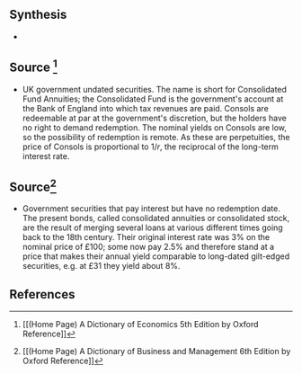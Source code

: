 ## Synthesis
- 
## Source [^1]
- UK government undated securities. The name is short for Consolidated Fund Annuities; the Consolidated Fund is the government's account at the Bank of England into which tax revenues are paid. Consols are redeemable at par at the government's discretion, but the holders have no right to demand redemption. The nominal yields on Consols are low, so the possibility of redemption is remote. As these are perpetuities, the price of Consols is proportional to $1 / r$, the reciprocal of the long-term interest rate.
## Source[^2]
- Government securities that pay interest but have no redemption date. The present bonds, called consolidated annuities or consolidated stock, are the result of merging several loans at various different times going back to the 18th century. Their original interest rate was $3 \%$ on the nominal price of $£ 100$; some now pay 2.5% and therefore stand at a price that makes their annual yield comparable to long-dated gilt-edged securities, e.g. at $£ 31$ they yield about $8 \%$.
## References

[^1]: [[(Home Page) A Dictionary of Economics 5th Edition by Oxford Reference]]
[^2]: [[(Home Page) A Dictionary of Business and Management 6th Edition by Oxford Reference]]